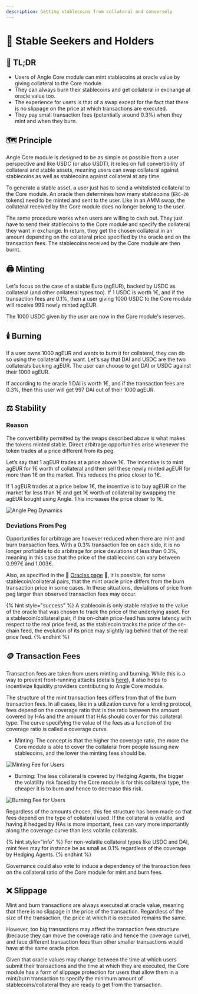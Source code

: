 ```yaml
---
description: Getting stablecoins from collateral and conversely
---
```


# 💱 Stable Seekers and Holders

## 🔎 TL;DR

- Users of Angle Core module can mint stablecoins at oracle value by giving collateral to the Core module.
- They can always burn their stablecoins and get collateral in exchange at oracle value too.
- The experience for users is that of a swap except for the fact that there is no slippage on the price at which transactions are executed.
- They pay small transaction fees (potentially around 0.3%) when they mint and when they burn.

## 🗺️ Principle

Angle Core module is designed to be as simple as possible from a user perspective and like USDC (or also USDT), it relies on full convertibility of collateral and stable assets, meaning users can swap collateral against stablecoins as well as stablecoins against collateral at any time.

To generate a stable asset, a user just has to send a whitelisted collateral to the Core module. An oracle then determines how many stablecoins (`ERC-20` tokens) need to be minted and sent to the user. Like in an AMM swap, the collateral received by the Core module does no longer belong to the user.

The same procedure works when users are willing to cash out. They just have to send their stablecoins to the Core module and specify the collateral they want in exchange. In return, they get the chosen collateral in an amount depending on the collateral price specified by the oracle and on the transaction fees. The stablecoins received by the Core module are then burnt.

## 🖨️ Minting

Let's focus on the case of a stable Euro (agEUR), backed by USDC as collateral (and other collateral types too). If 1 USDC is worth 1€, and if the transaction fees are 0.1%, then a user giving 1000 USDC to the Core module will receive 999 newly minted agEUR.

The 1000 USDC given by the user are now in the Core module's reserves.

## 🕯️ Burning

If a user owns 1000 agEUR and wants to burn it for collateral, they can do so using the collateral they want. Let's say that DAI and USDC are the two collaterals backing agEUR. The user can choose to get DAI or USDC against their 1000 agEUR.

If according to the oracle 1 DAI is worth 1€, and if the transaction fees are 0.3%, then this user will get 997 DAI out of their 1000 agEUR.

## ⚖️ Stability

### Reason

The convertibility permitted by the swaps described above is what makes the tokens minted stable. Direct arbitrage opportunities arise whenever the token trades at a price different from its peg.

Let’s say that 1 agEUR trades at a price above 1€. The incentive is to mint agEUR for 1€ worth of collateral and then sell these newly minted agEUR for more than 1€ on the market. This reduces the price closer to 1€.

If 1 agEUR trades at a price below 1€, the incentive is to buy agEUR on the market for less than 1€ and get 1€ worth of collateral by swapping the agEUR bought using Angle. This increases the price closer to 1€.

![Angle Peg Dynamics](../../.gitbook/assets/peg-dynamics.jpg)

### Deviations From Peg

Opportunities for arbitrage are however reduced when there are mint and burn transaction fees. With a 0.3% transaction fee on each side, it is no longer profitable to do arbitrage for price deviations of less than 0.3%, meaning in this case that the price of the stablecoins can vary between 0.997€ and 1.003€.

Also, as specified in the 🔱 [Oracles page](../other-aspects/oracles.md) 🔱, it is possible, for some stablecoin/collateral pairs, that the mint oracle price differs from the burn transaction price in some cases. In these situations, deviations of price from peg larger than observed transaction fees may occur.

{% hint style="success" %}
A stablecoin is only stable relative to the value of the oracle that was chosen to track the price of the underlying asset. For a stablecoin/collateral pair, if the on-chain price-feed has some latency with respect to the real price feed, as the stablecoin tracks the price of the on-chain feed, the evolution of its price may slightly lag behind that of the real price feed.
{% endhint %}

## 🪙 Transaction Fees

Transaction fees are taken from users minting and burning. While this is a way to prevent front-running attacks (details [here](https://blog.angle.money/angle-research-series-part-2-fees-and-front-running-resistance-for-users-393e0ae14b20)), it also helps to incentivize liquidity providers contributing to Angle Core module.

The structure of the mint transaction fees differs from that of the burn transaction fees. In all cases, like in a utilization curve for a lending protocol, fees depend on the coverage ratio that is the ratio between the amount covered by HAs and the amount that HAs should cover for this collateral type. The curve specifying the value of the fees as a function of the coverage ratio is called a coverage curve.

- Minting: The concept is that the higher the coverage ratio, the more the Core module is able to cover the collateral from people issuing new stablecoins, and the lower the minting fees should be.

![Minting Fee for Users](../../.gitbook/assets/Minting_fee.jpg)

- Burning: The less collateral is covered by Hedging Agents, the bigger the volatility risk faced by the Core module is for this collateral type, the cheaper it is to burn and hence to decrease this risk.

![Burning Fee for Users](../../.gitbook/assets/burning-fee.jpg)

Regardless of the amounts chosen, this fee structure has been made so that fees depend on the type of collateral used. If the collateral is volatile, and having it hedged by HAs is more important, fees can vary more importantly along the coverage curve than less volatile collaterals.

{% hint style="info" %}
For non-volatile collateral types like USDC and DAI, mint fees may for instance be as small as 0.1% regardless of the coverage by Hedging Agents.
{% endhint %}

Governance could also vote to induce a dependency of the transaction fees on the collateral ratio of the Core module for mint and burn fees.

## ❌ Slippage

Mint and burn transactions are always executed at oracle value, meaning that there is no slippage in the price of the transaction. Regardless of the size of the transaction, the price at which it is executed remains the same.

However, too big transactions may affect the transaction fees structure (because they can move the coverage ratio and hence the coverage curve), and face different transaction fees than other smaller transactions would have at the same oracle price.

Given that oracle values may change between the time at which users submit their transactions and the time at which they are executed, the Core module has a form of slippage protection for users that allow them in a mint/burn transaction to specify the minimum amount of stablecoins/collateral they are ready to get from the transaction.

